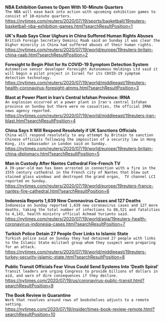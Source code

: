 **NBA Exhibition Games to Open With 10-Minute Quarters**\
`The NBA will ease back into action with upcoming exhibition games to consist of 10-minute quarters.`\
https://nytimes.com/reuters/2020/07/19/sports/basketball/19reuters-basketball-nba-exhibition-games.html?searchResultPosition=1

**UK's Raab Says Clear Uighurs in China Suffered Human Rights Abuses**\
`British Foreign Secretary Dominic Raab said on Sunday it was clear the Uighur minority in China had suffered abuses of their human rights.`\
https://nytimes.com/reuters/2020/07/19/world/europe/19reuters-britain-china-raab.html?searchResultPosition=2

**Foresight to Begin Pilot for Its COVID-19 Symptom Detection System**\
`Automotive sensor developer Foresight Autonomous Holdings Ltd said it will begin a pilot project in Israel for its COVID-19 symptom detection technology.`\
https://nytimes.com/reuters/2020/07/19/world/middleeast/19reuters-health-coronavirus-foresight-atnms.html?searchResultPosition=3

**Blast at Power Plant in Iran’s Central Isfahan Province: IRNA**\
`An explosion occurred at a power plant in Iran's central Isfahan province on Sunday but there were no casualties, the official IRNA news agency reported.`\
https://nytimes.com/reuters/2020/07/19/world/middleeast/19reuters-iran-blast.html?searchResultPosition=4

**China Says It Will Respond Resolutely if UK Sanctions Officials**\
`China will respond resolutely to any attempt by Britain to sanction Chinese officials following the imposition of a security law in Hong Kong, its ambassador in London said on Sunday.`\
https://nytimes.com/reuters/2020/07/19/world/europe/19reuters-britain-china-diplomacy.html?searchResultPosition=5

**Man in Custody After Nantes Cathedral Fire-French TV**\
`A 39-year-old man has been arrested in connection with a fire in the 15th century cathedral in the French city of Nantes that blew out stained glass windows and destroyed the grand organ,  TV channel LCI reported on Sunday. `\
https://nytimes.com/reuters/2020/07/19/world/europe/19reuters-france-nantes-fire-cathedral.html?searchResultPosition=6

**Indonesia Reports 1,639 New Coronavirus Cases and 127 Deaths**\
`Indonesia on Sunday reported 1,639 new coronavirus cases and 127 more deaths, taking the total number of infections to 86,521 and fatalities to 4,143, health ministry official Achmad Yurianto said. `\
https://nytimes.com/reuters/2020/07/19/world/asia/19reuters-health-coronavirus-indonesia-cases.html?searchResultPosition=7

**Turkish Police Detain 27 People Over Links to Islamic State**\
`Turkish police said on Sunday they had detained 27 people with links to the Islamic State militant group whom they suspect were preparing for an attack.`\
https://nytimes.com/reuters/2020/07/19/world/middleeast/19reuters-turkey-security-islamic-state.html?searchResultPosition=8

**Public Transit Officials Fear Virus Could Send Systems Into ‘Death Spiral’**\
`Transit leaders are urging Congress to provide billions of dollars in aid, and warn of dire consequences if they decline.`\
https://nytimes.com/2020/07/19/us/coronavirus-public-transit.html?searchResultPosition=9

**The Book Review in Quarantine**\
`Work that revolves around rows of bookshelves adjusts to a remote setting.`\
https://nytimes.com/2020/07/19/insider/times-book-review-remote.html?searchResultPosition=10

